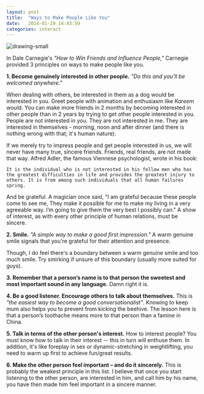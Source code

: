 ```yaml
---
layout: post
title:  "Ways to Make People Like You"
date:   2014-01-29 14:43:59
categories: interact
---
```


![drawing-small](http://i.imgur.com/4XZxFdh.png)


In Dale Carnegie's *"How to Win Friends and Influence People,"* Carnegie provided 3 principles on ways to make people like you.


**1. Become genuinely interested in other people.**  *"Do this and you'll be welcomed anywhere."*  

When dealing with others, be interested in them as a dog would be interested in you.  Greet people with animation and enthusiasm like *Kareem*  would.  You can make more friends in 2 months by becoming interested in other people than in 2 years by trying to get other people interested in you.  People are not interested in you. They are not interested in me. They are interested in themselves - morning, noon and after dinner (and there is nothing wrong with that; it's human nature).

If we merely try to impress people and get people interested in us, we will never have many true, sincere friends. Friends, real friends, are not made that way.  Alfred Adler, the famous Viennese psychologist, wrote in his book: 

    It is the individual who is not interested in his fellow men who has the greatest difficulties in life and provides the greatest injury to others. It is from among such individuals that all human failures spring.
    
    
And be grateful.  A magician once said, “I am grateful because these people come to see me, They make it possible for me to make my living in a very agreeable way. I’m going to give them the very best I possibly can."  A show of interest, as with every other principle of human relations, must be sincere.


**2. Smile.** *"A simple way to make a good first impression."*  A warm genuine smile signals that you're grateful for their attention and presence.

Though, I do feel there's a boundary between a warm genuine smile and too much smile.  Try smirking if unsure of this boundary (usually more suited for guys).

**3. Remember that a person’s name is to that person the sweetest and most important sound in any language.**  Damn right it is.  


**4. Be a good listener.  Encourage others to talk about themselves.**  This is *"the easiest way to become a good conversationalist"*.  Knowing to keep mum also helps you to prevent from kicking the beehive.  The lesson here is that a person’s toothache means more to that person than a famine in China.  

**5. Talk in terms of the other person's interest.** How to interest people?  You must know how to talk in their interest -- this in turn will enthuse them.  In addition, it's like foreplay in sex or dynamic-stretching in weightlifting, you need to warm up first to achieve fun/great results.


**6. Make the other person feel important – and do it sincerely.**  This is probably the weakest principle in this list.  I believe that once you start listening to the other person, are interested in him, and call him by his name, you have then made him feel important in a sincere manner.










